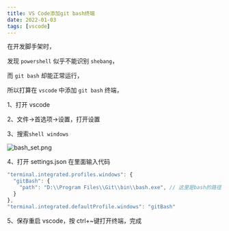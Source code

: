 ```yaml
---
title: VS Code添加git bash终端
date: 2022-01-03
tags: [vscode]
---
```


在开发脚手架时，

发现 `powershell` 似乎不能识别 `shebang`，

而 `git bash` 却能正常运行，

所以打算在 `vscode` 中添加 `git bash` 终端，

<!-- more -->

1、打开 vscode

2、文件->首选项->设置，打开设置

3、搜索`shell windows`

![bash_set.png](https://s2.loli.net/2022/01/03/qp2oAemUXlCkabf.png)

4、打开 settings.json 在里面输入代码

```js
"terminal.integrated.profiles.windows": {
  "gitBash": {
    "path": "D:\\Program Files\\Git\\bin\\bash.exe", // 这里是bash的路径
  }
},
"terminal.integrated.defaultProfile.windows": "gitBash"
```

5、保存重启 vscode，按 ctrl+~键打开终端，完成

